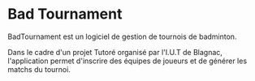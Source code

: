 Bad Tournament
==============

BadTournament est un logiciel de gestion de tournois de badminton.

Dans le cadre d'un projet Tutoré organisé par l'I.U.T de Blagnac, l'application permet d'inscrire des équipes de joueurs et de générer les matchs du tournoi.
